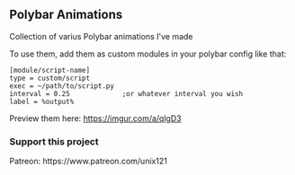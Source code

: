 ## Polybar Animations

Collection of varius Polybar animations I've made

To use them, add them as custom modules in your polybar config like that:

    [module/script-name]
    type = custom/script
    exec = ~/path/to/script.py
    interval = 0.25             ;or whatever interval you wish
    label = %output%


Preview them here: https://imgur.com/a/qlgD3


<h3>Support this project</h3>
Patreon: https://www.patreon.com/unix121
